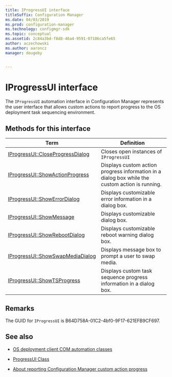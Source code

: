 ```yaml
---
title: IProgressUI interface
titleSuffix: Configuration Manager
ms.date: 04/03/2019
ms.prod: configuration-manager
ms.technology: configmgr-sdk
ms.topic: conceptual
ms.assetid: 2c84a3bd-f8d8-46a4-9591-07186ca5fe65
author: aczechowski
ms.author: aaroncz
manager: dougeby


---
```


# IProgressUI interface

The `IProgressUI` automation interface in Configuration Manager represents the user interface that allows custom actions to report progress to the OS deployment task sequencing environment.  

## Methods for this interface

|Term|Definition|  
|----------|----------------|  
|[IProgressUI::CloseProgressDialog](/sccm/develop/reference/core/clients/client-classes/iprogressui--closeprogressdialog-method)|Closes open instances of `IProgressUI`|  
|[IProgressUI::ShowActionProgress](/sccm/develop/reference/core/clients/client-classes/iprogressui--showactionprogress-method)|Displays custom action progress information in a dialog box while the custom action is running.|  
|[IProgressUI::ShowErrorDialog](/sccm/develop/reference/core/clients/client-classes/iprogressui--showerrordialog-method)|Displays customizable error information in a dialog box.|
|[IProgressUI::ShowMessage](/sccm/develop/reference/core/clients/client-classes/iprogressui--showmessage-method)|Displays customizable dialog box.|
|[IProgressUI::ShowRebootDialog](/sccm/develop/reference/core/clients/client-classes/iprogressui--showrebootdialog-method)|Displays customizable reboot warning dialog box.|
|[IProgressUI::ShowSwapMediaDialog](/sccm/develop/reference/core/clients/client-classes/iprogressui--showswapmediadialog-method)|Displays message box to prompt a user to swap media.|
|[IProgressUI::ShowTSProgress](/sccm/develop/reference/core/clients/client-classes/iprogressui--showtsprogress-method)|Displays custom task sequence progress information in a dialog box.|

## Remarks

The GUID for `IProgressUI` is B64D758A-01C2-4bf0-9F17-621EFB9CF697.  

## See also

- [OS deployment client COM automation classes](/sccm/develop/reference/core/clients/client-classes/operating-system-deployment-client-com-automation-classes)  

- [ProgressUI Class](/sccm/develop/reference/core/clients/client-classes/progressui-client-com-automation-class)  

- [About reporting Configuration Manager custom action progress](/sccm/develop/osd/about-reporting-configuration-manager-custom-action-progress)  
